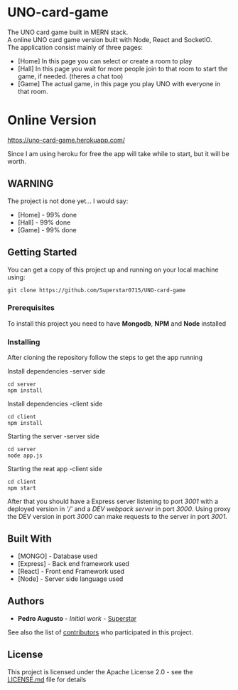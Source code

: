# UNO-card-game

The UNO card game built in MERN stack. <br/>A online UNO card game version built with Node, React and SocketIO.<br/> The application consist mainly of three pages:
* [Home] In this page you can select or create a room to play
* [Hall] In this page you wait for more people join to that room to start the game, if needed. (theres a chat too)
* [Game] The actual game, in this page you play UNO with everyone in that room.

# Online Version
https://uno-card-game.herokuapp.com/

Since I am using heroku for free the app will take while to start, but it will be worth.

## WARNING
The project is not done yet... I would say:
* [Home] - 99% done
* [Hall] - 99% done
* [Game] - 99% done

## Getting Started

You can get a copy of this project up and running on your local machine using:

```
git clone https://github.com/Superstar0715/UNO-card-game
```

### Prerequisites

To install this project you need to have **Mongodb**, **NPM** and **Node** installed

### Installing

After cloning the repository follow the steps to get the app running

Install dependencies -server side

```
cd server
npm install
```

Install dependencies -client side

```
cd client
npm install
```

Starting the server -server side

```
cd server
node app.js
```

Starting the reat app -client side

```
cd client
npm start
```

After that you should have a Express server listening to port *3001* with a deployed version in *'/'* and a *DEV webpack server* in port *3000*. Using proxy the DEV version in port *3000* can make requests to the server in port *3001*.<br/>


## Built With

* [MONGO] - Database used
* [Express] - Back end framework used
* [React] - Front end Framework used
* [Node] - Server side language used

## Authors

* **Pedro Augusto** - *Initial work* - [Superstar](https://github.com/Superstar0715)

See also the list of [contributors](https://github.com/your/project/contributors) who participated in this project.

## License

This project is licensed under the Apache License 2.0 - see the [LICENSE.md](LICENSE.md) file for details

